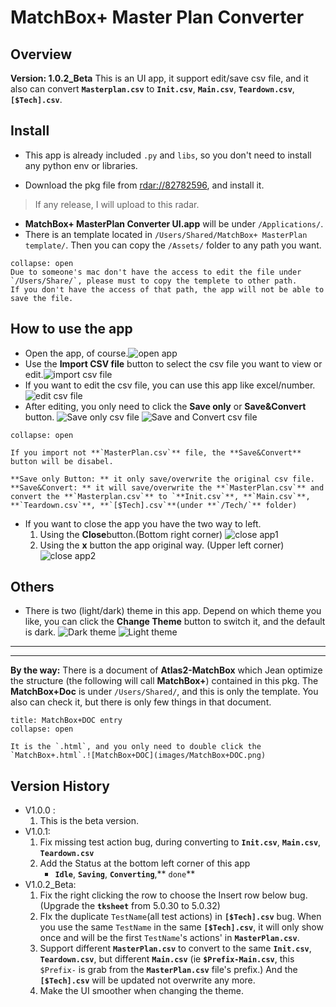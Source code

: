 # MatchBox+ Master Plan Converter 

## Overview
**Version: 1.0.2_Beta**
This is an UI app,  it support edit/save csv file, and it also can convert **`Masterplan.csv`** to **`Init.csv`**, **`Main.csv`**, **`Teardown.csv`**, **`[$Tech].csv`**.

## Install
* This app is already included `.py` and `libs`, so you don't need to install any python env or libraries.

* Download the pkg file from [rdar://82782596](rdar://82782596), and install it. 
> If any release, I will upload to this radar.

* **MatchBox+ MasterPlan Converter UI.app**  will be under `/Applications/`.
* There is an template located in  `/Users/Shared/MatchBox+ MasterPlan template/`. Then you can copy the `/Assets/` folder to any path you want.
``` ad-warning
collapse: open
Due to someone's mac don't have the access to edit the file under `/Users/Share/`, please must to copy the templete to other path.
If you don't have the access of that path, the app will not be able to save the file.
```


## How to use the app
* Open the app, of course.![open app](images/Open.png)
* Use the **Import CSV file** button to select the csv file you want to view or edit.![import csv file](images/Import.png)
* If you want to edit the csv file, you can use this app like excel/number.![edit csv file](images/Edit.png)
* After editing, you only need to click the **Save only** or **Save&Convert** button.
   ![Save only csv file](images/Save_only.png)
   ![Save and Convert csv file](images/SaveConverter.png)
   
   
``` ad-note
collapse: open

If you import not **`MasterPlan.csv`** file, the **Save&Convert** button will be disabel.

**Save only Button: ** it only save/overwrite the original csv file.
**Save&Convert: ** it will save/overwrite the **`MasterPlan.csv`** and convert the **`Masterplan.csv`** to `**Init.csv`**, **`Main.csv`**, **`Teardown.csv`**, **`[$Tech].csv`**(under **`/Tech/`** folder)
```
* If you want to close the app you have the two way to left.
	 1.  Using the **Close**button.(Bottom right corner) ![close app1](images/Close1.png)
	 2.  Using the **x** button the app original way. (Upper left corner) ![close app2](images/Close2.png)

## Others
* There is two (light/dark) theme in this app. Depend on which theme you like, you can click the **Change Theme** button to switch it, and the default is dark. ![Dark theme](images/Dark_theme.png)  ![Light theme](images/Light_theme.png)


----
----
**By the way:**
There is a document of **Atlas2-MatchBox** which Jean optimize the structure (the following will call **MatchBox+**) contained in this pkg.
The **MatchBox+Doc** is under `/Users/Shared/`, and this is only the template.
You also can check it, but there is only few things in that document.
``` ad-note
title: MatchBox+DOC entry
collapse: open

It is the `.html`, and you only need to double click the `MatchBox+.html`.![MatchBox+DOC](images/MatchBox+DOC.png)

```


## Version History
* V1.0.0 : 
	1. This is the beta version.
* V1.0.1: 
	1. Fix missing test action bug, during converting to **`Init.csv`**, **`Main.csv`**, **`Teardown.csv`**
	2. Add the Status at the bottom left corner of this app
		* **`Idle`**, **`Saving`**, **`Converting`**,** `done`**
* V1.0.2_Beta: 
	1. Fix the right clicking the row to choose the Insert row below bug. (Upgrade the **`tksheet`** from 5.0.30 to 5.0.32)
	2. FIx the duplicate `TestName`(all test actions) in **`[$Tech].csv`** bug. 
	    When you use the same `TestName` in the same **`[$Tech].csv`**, it will only show once and will be the first  `TestName`'s actions' in **`MasterPlan.csv`**.
	3. Support different **`MasterPlan.csv`** to convert to the same **`Init.csv`**,  **`Teardown.csv`**, but different **`Main.csv`** (ie **`$Prefix-Main.csv`**, this `$Prefix-` is grab from the **`MasterPlan.csv`** file's prefix.) 
	    And the **`[$Tech].csv`** will be updated not overwrite any more.
	4. Make the UI smoother when changing the theme.